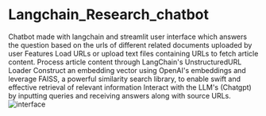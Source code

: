 # Langchain_Research_chatbot
Chatbot made with langchain and streamlit user interface which answers the question based on the urls of different related documents uploaded by user
Features
Load URLs or upload text files containing URLs to fetch article content.
Process article content through LangChain's UnstructuredURL Loader
Construct an embedding vector using OpenAI's embeddings and leverage FAISS, a powerful similarity search library, to enable swift and effective retrieval of relevant information
Interact with the LLM's (Chatgpt) by inputting queries and receiving answers along with source URLs.
![interface](https://github.com/user-attachments/assets/f0e096f6-bea8-43c9-97b5-1f93b229dfe8)
